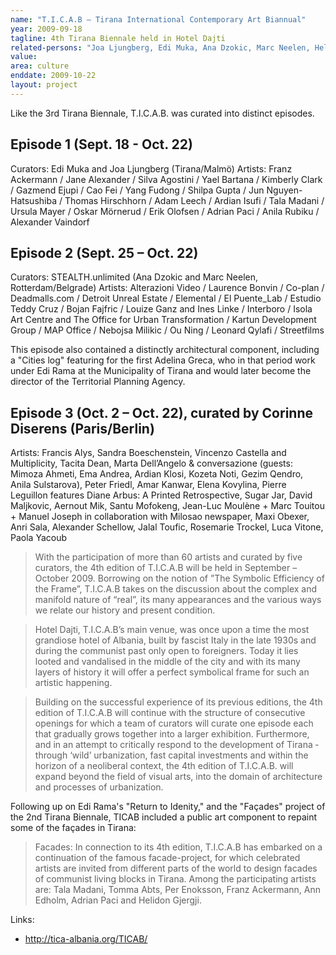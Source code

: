 ```yaml
---
name: "T.I.C.A.B – Tirana International Contemporary Art Biannual"
year: 2009-09-18
tagline: 4th Tirana Biennale held in Hotel Dajti
related-persons: "Joa Ljungberg, Edi Muka, Ana Dzokic, Marc Neelen, Helidon Gjergji, Adrian Paci, Leonard Qylafi, Ardian Isufi, Gëzim Qëndro, Adelina Greca, Anri Sala, Helidon Gjergji, Yael Bartana"
value:
area: culture
enddate: 2009-10-22
layout: project
---
```

Like the 3rd Tirana Biennale, T.I.C.A.B. was curated into distinct episodes.

## Episode 1 (Sept. 18 - Oct. 22)

Curators: Edi Muka and Joa Ljungberg (Tirana/Malmö)
Artists: Franz Ackermann / Jane Alexander / Silva Agostini / Yael Bartana / Kimberly Clark / Gazmend Ejupi / Cao Fei / Yang Fudong / Shilpa Gupta / Jun Nguyen-Hatsushiba / Thomas Hirschhorn / Adam Leech / Ardian Isufi / Tala Madani / Ursula Mayer / Oskar Mörnerud / Erik Olofsen / Adrian Paci / Anila Rubiku / Alexander Vaindorf

## Episode 2 (Sept. 25 – Oct. 22)

Curators: STEALTH.unlimited (Ana Dzokic and Marc Neelen, Rotterdam/Belgrade)
Artists: Alterazioni Video / Laurence Bonvin / Co-plan / Deadmalls.com / Detroit Unreal Estate / Elemental / El Puente_Lab / Estudio Teddy Cruz / Bojan Fajfric / Louize Ganz and Ines Linke / Interboro / Isola Art Centre and The Office for Urban Transformation / Kartun Development Group / MAP Office / Nebojsa Milikic / Ou Ning / Leonard Qylafi / Streetfilms

This episode also contained a distinctly architectural component, including a "Cities log" featuring for the first Adelina Greca, who in that period work under Edi Rama at the Municipality of Tirana and would later become the director of the Territorial Planning Agency.

## Episode 3 (Oct. 2 – Oct. 22), curated by Corinne Diserens (Paris/Berlin)
Artists: Francis Alys, Sandra Boeschenstein, Vincenzo Castella and Multiplicity, Tacita Dean, Marta Dell’Angelo & conversazione (guests: Mimoza Ahmeti, Ema Andrea, Ardian Klosi, Kozeta Noti, Gezim Qendro, Anila Sulstarova), Peter Friedl, Amar Kanwar, Elena Kovylina, Pierre Leguillon features Diane Arbus: A Printed Retrospective, Sugar Jar, David Maljkovic, Aernout Mik, Santu Mofokeng, Jean-Luc Moulène + Marc Touitou + Manuel Joseph in collaboration with Milosao newspaper, Maxi Obexer, Anri Sala, Alexander Schellow, Jalal Toufic, Rosemarie Trockel, Luca Vitone, Paola Yacoub

>With the participation of more than 60 artists and curated by five curators, the 4th edition of T.I.C.A.B will be held in September – October 2009. Borrowing on the notion of ”The Symbolic Efficiency of the Frame”, T.I.C.A.B takes on the discussion about the complex and manifold nature of “real”, its many appearances and the various ways we relate our history and present condition.

>Hotel Dajti, T.I.C.A.B’s main venue, was once ­upon­ a ­time the most grandiose hotel of Albania, built by fascist Italy in the late 1930s and during the communist past only open to foreigners. Today it lies looted and vandalised in the middle of the city and with its many layers of history it will offer a perfect symbolical frame for such an artistic happening.

>Building on the successful experience of its previous editions, the 4th edition of T.I.C.A.B will continue with the structure of consecutive openings for which a team of curators will curate one episode each that gradually grows together into a larger exhibition. Furthermore, and in an attempt to critically respond to the development of Tirana ­ through ‘wild’ urbanization, fast capital investments and within the horizon of a neoliberal context, the 4th edition of T.I.C.A.B. will expand beyond the field of visual arts, into the domain of architecture and processes of urbanization.

Following up on Edi Rama's "Return to Idenity," and the "Façades" project of the 2nd Tirana Biennale, TICAB included a public art component to repaint some of the façades in Tirana:
>Facades: In connection to its 4th edition, T.I.C.A.B has embarked on a continuation of the famous facade-project, for which celebrated artists are invited from different parts of the world to design facades of communist living blocks in Tirana. Among the participating artists are: Tala Madani, Tomma Abts, Per Enoksson, Franz Ackermann, Ann Edholm, Adrian Paci and Helidon Gjergji.








Links:
* <http://tica-albania.org/TICAB/>
